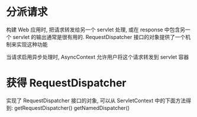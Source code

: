 # 分派请求
构建 Web 应用时, 把请求转发给另一个 servlet 处理, 或在 response 中包含另一个 servlet 的输出通常是很有用的.
RequestDispatcher 接口的对象提供了一个机制来实现这种功能

当请求启用异步处理时, AsyncContext 允许用户将这个请求转发到 servlet 容器

# 获得 RequestDispatcher
实现了 RequestDispatcher 接口的对象, 可以从 ServletContext 中的下面方法得到:
getRequestDispatcher()
getNamedDispatcher()

